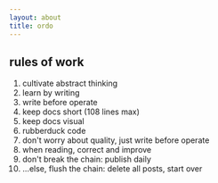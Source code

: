 ```yaml
---
layout: about
title: ordo
---
```

## rules of work

01. cultivate abstract thinking
02. learn by writing
03. write before operate
04. keep docs short (108 lines max)
05. keep docs visual
06. rubberduck code
07. don't worry about quality, just write before operate
08. when reading, correct and improve
09. don't break the chain: publish daily
10. ...else, flush the chain: delete all posts, start over